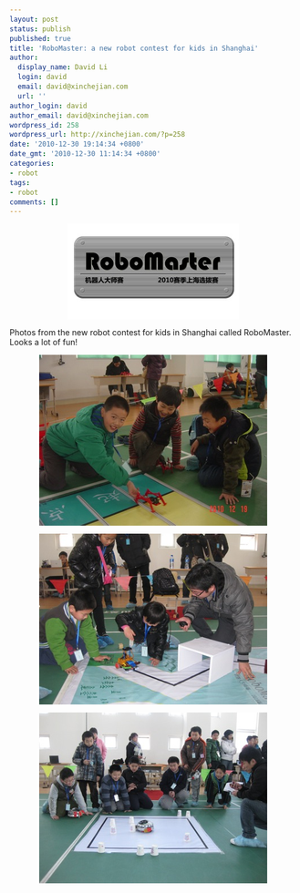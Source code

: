 ```yaml
---
layout: post
status: publish
published: true
title: 'RoboMaster: a new robot contest for kids in Shanghai'
author:
  display_name: David Li
  login: david
  email: david@xinchejian.com
  url: ''
author_login: david
author_email: david@xinchejian.com
wordpress_id: 258
wordpress_url: http://xinchejian.com/?p=258
date: '2010-12-30 19:14:34 +0800'
date_gmt: '2010-12-30 11:14:34 +0800'
categories:
- robot
tags:
- robot
comments: []
---
```

<p><img style="display:block; margin-left:auto; margin-right:auto;" src="/uploads/2010/12/ROBOMASTER-logo.png" alt="ROBOMASTER logo.png" title="ROBOMASTER logo.png" border="0" width="300" height="168" /></p>
<p>Photos from the new robot contest for kids in Shanghai called RoboMaster. Looks a lot of fun!</p>
<p><img style="display:block; margin-left:auto; margin-right:auto;" src="/uploads/2010/12/DSC00165.jpg" alt="DSC00165.JPG" title="DSC00165.JPG" border="0" width="400" height="300" /></p>
<p><img style="display:block; margin-left:auto; margin-right:auto;" src="/uploads/2010/12/IMG_4183.jpg" alt="IMG_4183.JPG" title="IMG_4183.JPG" border="0" width="400" height="300" /></p>
<p><img style="display:block; margin-left:auto; margin-right:auto;" src="/uploads/2010/12/IMG_4194.jpg" alt="IMG_4194.JPG" title="IMG_4194.JPG" border="0" width="400" height="300" /></p>
